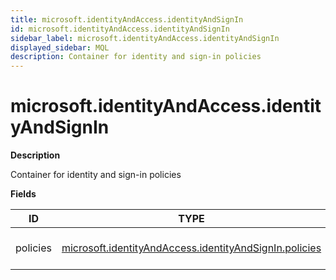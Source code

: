 ```yaml
---
title: microsoft.identityAndAccess.identityAndSignIn
id: microsoft.identityAndAccess.identityAndSignIn
sidebar_label: microsoft.identityAndAccess.identityAndSignIn
displayed_sidebar: MQL
description: Container for identity and sign-in policies
---
```


# microsoft.identityAndAccess.identityAndSignIn

**Description**

Container for identity and sign-in policies

**Fields**

| ID       | TYPE                                                                                                                | DESCRIPTION                   |
| -------- | ------------------------------------------------------------------------------------------------------------------- | ----------------------------- |
| policies | [microsoft.identityAndAccess.identityAndSignIn.policies](microsoft.identityandaccess.identityandsignin.policies.md) | Identity and sign-in policies |
